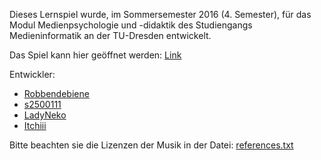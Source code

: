 Dieses Lernspiel wurde, im Sommersemester 2016 (4. Semester), für das Modul Medienpsychologie und -didaktik des Studiengangs Medieninformatik an der TU-Dresden entwickelt.

Das Spiel kann hier geöffnet werden: [Link](https://itchiii.github.io/Traffic4Kids/)

Entwickler: 
* [Robbendebiene](https://github.com/Robbendebiene)
* [s2500111](https://github.com/s2500111)
* [LadyNeko](https://github.com/LadyNeko)
* [Itchiii](https://github.com/Itchiii)

Bitte beachten sie die Lizenzen der Musik in der Datei: [references.txt](https://github.com/Itchiii/Traffic4Kids/blob/master/resources/sounds/references.txt)
